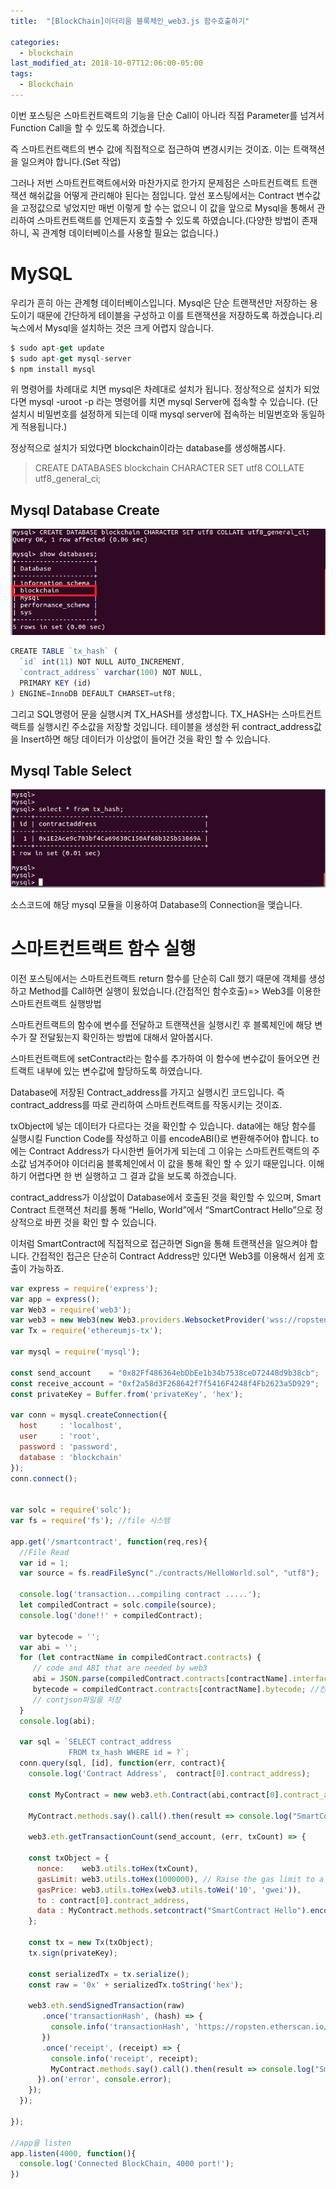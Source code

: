 ```yaml
---
title:  "[BlockChain]이더리움 블록체인_web3.js 함수호출하기"

categories:
  - blockchain
last_modified_at: 2018-10-07T12:06:00-05:00
tags:
  - Blockchain
---
```


이번 포스팅은 스마트컨트랙트의 기능을 단순 Call이 아니라 직접 Parameter를 넘겨서 Function Call을 할 수 있도록 하겠습니다.

즉 스마트컨트랙트의 변수 값에 직접적으로 접근하여 변경시키는 것이죠. 이는 트랙잭션을 일으켜야 합니다.(Set 작업)

그러나 저번 스마트컨트랙트에서와 마찬가지로 한가지 문제점은 스마트컨트랙트 트랜잭션 해쉬값을 어떻게 관리해야 된다는 점입니다. 앞선 포스팅에서는 Contract 변수값을 고정값으로 넣었지만 매번 이렇게 할 수는 없으니 이 값을 앞으로 Mysql을 통해서 관리하여 스마트컨트랙트를 언제든지 호출할 수 있도록 하였습니다.(다양한 방법이 존재하니, 꼭 관계형 데이터베이스를 사용할 필요는 없습니다.)

# MySQL
우리가 흔히 아는 관계형 데이터베이스입니다. Mysql은 단순 트랜잭션만 저장하는 용도이기 때문에 간단하게 테이블을 구성하고 이를 트랜잭션을 저장하도록 하겠습니다.리눅스에서 Mysql을 설치하는 것은 크게 어렵지 않습니다.

```js
$ sudo apt-get update
$ sudo apt-get mysql-server
$ npm install mysql
```

위 명령어를 차례대로 치면 mysql은 차례대로 설치가 됩니다. 정상적으로 설치가 되었다면 mysql -uroot -p 라는 명령어를 치면 mysql Server에 접속할 수 있습니다. (단 설치시 비밀번호를 설정하게 되는데 이때 mysql server에 접속하는 비밀번호와 동일하게 적용됩니다.)

정상적으로 설치가 되었다면 blockchain이라는 database를 생성해봅시다.

> CREATE DATABASES blockchain CHARACTER SET utf8 COLLATE utf8_general_ci;

## Mysql Database Create
![Image Alt 텍스트](/assets/img/database.png)

```js
CREATE TABLE `tx_hash` (
  `id` int(11) NOT NULL AUTO_INCREMENT,
  `contract_address` varchar(100) NOT NULL,
  PRIMARY KEY (id)
) ENGINE=InnoDB DEFAULT CHARSET=utf8;
```

그리고 SQL명령어 문을 실행시켜 TX_HASH를 생성합니다. TX_HASH는 스마트컨트랙트를 실행시킨 주소값을 저장할 것입니다. 테이블을 생성한 뒤 contract_address값을 Insert하면 해당 데이터가 이상없이 들어간 것을 확인 할 수 있습니다.


## Mysql Table Select
![Image Alt 텍스트](/assets/img/database_2.png)

소스코드에 해당 mysql 모듈을 이용하여 Database의 Connection을 맺습니다.

# 스마트컨트랙트 함수 실행
이전 포스팅에서는 스마트컨트랙트 return 함수를 단순히 Call 했기 때문에 객체를 생성하고 Method를 Call하면 실행이 됬었습니다.(간접적인 함수호출)=> Web3를 이용한 스마트컨트랙트 실행방법

스마트컨트랙트의 함수에 변수를 전달하고 트랜잭션을 실행시킨 후 블록체인에 해당 변수가 잘 전달됬는지 확인하는 방법에 대해서 알아봅시다.


스마트컨트랙트에 setContract라는 함수를 추가하여 이 함수에 변수값이 들어오면 컨트랙트 내부에 있는 변수값에 할당하도록 하였습니다.


Database에 저장된 Contract_address를 가지고 실행시킨 코드입니다. 즉 contract_address를 따로 관리하여 스마트컨트랙트를 작동시키는 것이죠.

txObject에 넣는 데이터가 다르다는 것을 확인할 수 있습니다. data에는 해당 함수를 실행시킬 Function Code를 작성하고 이를 encodeABI()로 변환해주어야 합니다. to에는 Contract Address가 다시한번 들어가게 되는데 그 이유는 스마트컨트랙트의 주소값 넘겨주어야 이더리움 블록체인에서 이 값을 통해 확인 할 수 있기 때문입니다. 이해하기 어렵다면 한 번 실행하고 그 결과 값을 보도록 하겠습니다.


contract_address가 이상없이 Database에서 호출된 것을 확인할 수 있으며, Smart Contract 트랜잭션 처리를 통해 “Hello, World”에서 “SmartContract Hello”으로 정상적으로 바뀐 것을 확인 할 수 있습니다.

이처럼 SmartContract에 직접적으로 접근하면 Sign을 통해 트랜잭션을 일으켜야 합니다. 간접적인 접근은 단순히 Contract Address만 있다면 Web3를 이용해서 쉽게 호출이 가능하죠.

```js
var express = require('express');
var app = express();
var Web3 = require('web3');
var web3 = new Web3(new Web3.providers.WebsocketProvider('wss://ropsten.infura.io/ws'));
var Tx = require('ethereumjs-tx');

var mysql = require('mysql');

const send_account    = "0x82Ff486364ebDbEe1b34b7538ceD72448d9b38cb";
const receive_account = "0xf2a58d3F268642f7f5416F4248f4Fb2623a5D929";
const privateKey = Buffer.from('privateKey', 'hex');

var conn = mysql.createConnection({
  host     : 'localhost',
  user     : 'root',
  password : 'password',
  database : 'blockchain'
});
conn.connect();


var solc = require('solc');
var fs = require('fs'); //file 시스템

app.get('/smartcontract', function(req,res){
  //File Read
  var id = 1;
  var source = fs.readFileSync("./contracts/HelloWorld.sol", "utf8");

  console.log('transaction...compiling contract .....');
  let compiledContract = solc.compile(source);
  console.log('done!!' + compiledContract);

  var bytecode = '';
  var abi = '';
  for (let contractName in compiledContract.contracts) {
     // code and ABI that are needed by web3
     abi = JSON.parse(compiledContract.contracts[contractName].interface);
     bytecode = compiledContract.contracts[contractName].bytecode; //컨트랙트 생성시 바이트코드로 등록
     // contjson파일을 저장
  }
  console.log(abi);

  var sql = `SELECT contract_address
             FROM tx_hash WHERE id = ?`;
  conn.query(sql, [id], function(err, contract){
    console.log('Contract Address',  contract[0].contract_address);

    const MyContract = new web3.eth.Contract(abi,contract[0].contract_address);

    MyContract.methods.say().call().then(result => console.log("SmartContract Call: " + result));

    web3.eth.getTransactionCount(send_account, (err, txCount) => {

    const txObject = {
      nonce:    web3.utils.toHex(txCount),
      gasLimit: web3.utils.toHex(1000000), // Raise the gas limit to a much higher amount
      gasPrice: web3.utils.toHex(web3.utils.toWei('10', 'gwei')),
      to : contract[0].contract_address,
      data : MyContract.methods.setcontract("SmartContract Hello").encodeABI()
    };

    const tx = new Tx(txObject);
    tx.sign(privateKey);

    const serializedTx = tx.serialize();
    const raw = '0x' + serializedTx.toString('hex');

    web3.eth.sendSignedTransaction(raw)
       .once('transactionHash', (hash) => {
         console.info('transactionHash', 'https://ropsten.etherscan.io/tx/' + hash);
       })
       .once('receipt', (receipt) => {
         console.info('receipt', receipt);
         MyContract.methods.say().call().then(result => console.log("SmartContract Call: " + result));
      }).on('error', console.error);
    });
  });

});

//app을 listen
app.listen(4000, function(){
  console.log('Connected BlockChain, 4000 port!');
})
```
